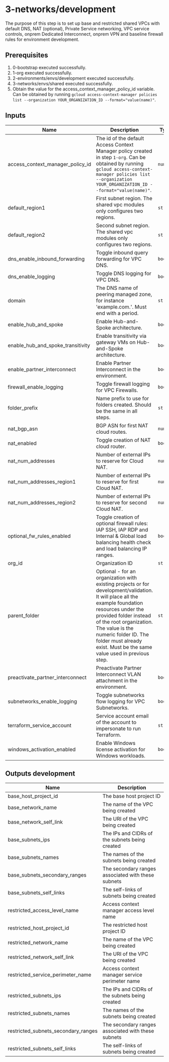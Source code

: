 # 3-networks/development


The purpose of this step is to set up base and restricted shared VPCs with default DNS, NAT (optional), Private Service networking, VPC service controls, onprem Dedicated Interconnect, onprem VPN and baseline firewall rules for environment development.

## Prerequisites

1. 0-bootstrap executed successfully.
1. 1-org executed successfully.
1. 2-environments/envs/development executed successfully.
1. 3-networks/envs/shared executed successfully.
1. Obtain the value for the access_context_manager_policy_id variable. Can be obtained by running `gcloud access-context-manager policies list --organization YOUR_ORGANIZATION_ID --format="value(name)"`.

<!-- BEGINNING OF PRE-COMMIT-TERRAFORM DOCS HOOK -->
## Inputs

| Name                                  | Description                                                                                                                                                                                                                                                                                                          | Type     | Default  | Required |
|---------------------------------------|----------------------------------------------------------------------------------------------------------------------------------------------------------------------------------------------------------------------------------------------------------------------------------------------------------------------|----------|----------|:--------:|
| access\_context\_manager\_policy\_id  | The id of the default Access Context Manager policy created in step `1-org`. Can be obtained by running `gcloud access-context-manager policies list --organization YOUR_ORGANIZATION_ID --format="value(name)"`.                                                                                                    | `number` | n/a      |   yes    |
| default\_region1                      | First subnet region. The shared vpc modules only configures two regions.                                                                                                                                                                                                                                             | `string` | n/a      |   yes    |
| default\_region2                      | Second subnet region. The shared vpc modules only configures two regions.                                                                                                                                                                                                                                            | `string` | n/a      |   yes    |
| dns\_enable\_inbound\_forwarding      | Toggle inbound query forwarding for VPC DNS.                                                                                                                                                                                                                                                                         | `bool`   | `true`   |    no    |
| dns\_enable\_logging                  | Toggle DNS logging for VPC DNS.                                                                                                                                                                                                                                                                                      | `bool`   | `true`   |    no    |
| domain                                | The DNS name of peering managed zone, for instance 'example.com.'. Must end with a period.                                                                                                                                                                                                                           | `string` | n/a      |   yes    |
| enable\_hub\_and\_spoke               | Enable Hub-and-Spoke architecture.                                                                                                                                                                                                                                                                                   | `bool`   | `false`  |    no    |
| enable\_hub\_and\_spoke\_transitivity | Enable transitivity via gateway VMs on Hub-and-Spoke architecture.                                                                                                                                                                                                                                                   | `bool`   | `false`  |    no    |
| enable\_partner\_interconnect         | Enable Partner Interconnect in the environment.                                                                                                                                                                                                                                                                      | `bool`   | `false`  |    no    |
| firewall\_enable\_logging             | Toggle firewall logging for VPC Firewalls.                                                                                                                                                                                                                                                                           | `bool`   | `true`   |    no    |
| folder\_prefix                        | Name prefix to use for folders created. Should be the same in all steps.                                                                                                                                                                                                                                             | `string` | `"fldr"` |    no    |
| nat\_bgp\_asn                         | BGP ASN for first NAT cloud routes.                                                                                                                                                                                                                                                                                  | `number` | `64514`  |    no    |
| nat\_enabled                          | Toggle creation of NAT cloud router.                                                                                                                                                                                                                                                                                 | `bool`   | `false`  |    no    |
| nat\_num\_addresses                   | Number of external IPs to reserve for Cloud NAT.                                                                                                                                                                                                                                                                     | `number` | `2`      |    no    |
| nat\_num\_addresses\_region1          | Number of external IPs to reserve for first Cloud NAT.                                                                                                                                                                                                                                                               | `number` | `2`      |    no    |
| nat\_num\_addresses\_region2          | Number of external IPs to reserve for second Cloud NAT.                                                                                                                                                                                                                                                              | `number` | `2`      |    no    |
| optional\_fw\_rules\_enabled          | Toggle creation of optional firewall rules: IAP SSH, IAP RDP and Internal & Global load balancing health check and load balancing IP ranges.                                                                                                                                                                         | `bool`   | `false`  |    no    |
| org\_id                               | Organization ID                                                                                                                                                                                                                                                                                                      | `string` | n/a      |   yes    |
| parent\_folder                        | Optional - for an organization with existing projects or for development/validation. It will place all the example foundation resources under the provided folder instead of the root organization. The value is the numeric folder ID. The folder must already exist. Must be the same value used in previous step. | `string` | `""`     |    no    |
| preactivate\_partner\_interconnect    | Preactivate Partner Interconnect VLAN attachment in the environment.                                                                                                                                                                                                                                                 | `bool`   | `false`  |    no    |
| subnetworks\_enable\_logging          | Toggle subnetworks flow logging for VPC Subnetworks.                                                                                                                                                                                                                                                                 | `bool`   | `true`   |    no    |
| terraform\_service\_account           | Service account email of the account to impersonate to run Terraform.                                                                                                                                                                                                                                                | `string` | n/a      |   yes    |
| windows\_activation\_enabled          | Enable Windows license activation for Windows workloads.                                                                                                                                                                                                                                                             | `bool`   | `false`  |    no    |

## Outputs development

| Name                                   | Description                                        |
|----------------------------------------|----------------------------------------------------|
| base\_host\_project\_id                | The base host project ID                           |
| base\_network\_name                    | The name of the VPC being created                  |
| base\_network\_self\_link              | The URI of the VPC being created                   |
| base\_subnets\_ips                     | The IPs and CIDRs of the subnets being created     |
| base\_subnets\_names                   | The names of the subnets being created             |
| base\_subnets\_secondary\_ranges       | The secondary ranges associated with these subnets |
| base\_subnets\_self\_links             | The self-links of subnets being created            |
| restricted\_access\_level\_name        | Access context manager access level name           |
| restricted\_host\_project\_id          | The restricted host project ID                     |
| restricted\_network\_name              | The name of the VPC being created                  |
| restricted\_network\_self\_link        | The URI of the VPC being created                   |
| restricted\_service\_perimeter\_name   | Access context manager service perimeter name      |
| restricted\_subnets\_ips               | The IPs and CIDRs of the subnets being created     |
| restricted\_subnets\_names             | The names of the subnets being created             |
| restricted\_subnets\_secondary\_ranges | The secondary ranges associated with these subnets |
| restricted\_subnets\_self\_links       | The self-links of subnets being created            |

<!-- END OF PRE-COMMIT-TERRAFORM DOCS HOOK -->
